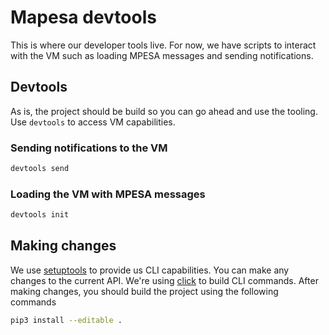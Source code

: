 # Mapesa devtools

This is where our developer tools live. For now, we have scripts to interact with the VM such as loading MPESA messages and sending notifications.

## Devtools

As is, the project should be build so you can go ahead and use the tooling. Use `devtools` to access VM capabilities.

### Sending notifications to the VM

```bash
devtools send
```

### Loading the VM with MPESA messages

```bash
devtools init
```

## Making changes

We use [setuptools](https://setuptools.pypa.io/en/latest/userguide/quickstart.html) to provide us CLI capabilities. You can make any changes to the current API. We're using [click](https://click.palletsprojects.com/en/stable/) to build CLI commands. After making changes, you should build the project using the following commands

```bash
pip3 install --editable .
```
